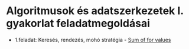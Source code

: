 # Algoritmusok és adatszerkezetek I. gyakorlat feladatmegoldásai
* 1.feladat: Keresés, rendezés, mohó stratégia - [Sum of for values](https://github.com/LaszloHerczeg/Algoritmusok--es-adatszerkezetek-I./tree/main/1.feladat)
